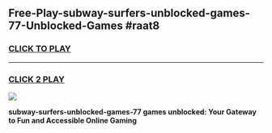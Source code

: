 
## Free-Play-subway-surfers-unblocked-games-77-Unblocked-Games #raat8
<h3>
<a href="https://news.freeplayer.one?title=subway-surfers-unblocked-games-77&ref=8M">CLICK TO PLAY</a></h3>
<hr>

<h3>
<a href="https://news.freeplayer.one?title=subway-surfers-unblocked-games-77&ref=8M">CLICK 2 PLAY</a>
  
</h3>

<a href="https://news.freeplayer.one?title=subway-surfers-unblocked-games-77&ref=8M"><img src="https://clearcache.store/games.png"></a>


**subway-surfers-unblocked-games-77 games unblocked: Your Gateway to Fun and Accessible Online Gaming**
